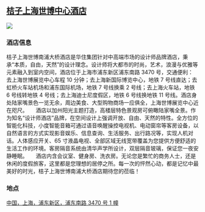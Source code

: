 ## [桔子上海世博中心酒店](https://hotels.ctrip.com/hotels/82815604.html)

![](http://localhost:3000/hotel_id_022.jpg)

### 酒店信息

桔子上海世博南浦大桥酒店是华住集团针对中高端市场的设计师品牌酒店，秉承“本质，自由，天然”的设计理念。设计师将大都市的时尚，艺术，浪漫与优雅等元素融入到室内空间，酒店位于上海市浦东新区浦东南路 3470 号，交通便利：去上海世博展览中心车程 10 分钟；去上海新国际博览中心，地铁 7 号线直达；去虹桥火车站机场和浦东国际机场，地铁 7 号线换乘 2 号线；去上海火车站，地铁 6 号线转地铁 4 号线；去上海迪士尼度假区，地铁 6 号线换地铁 11 号线。酒店身处陆家嘴景色一览无余，周边美食、大型购物商场一应俱全，上海世博展览中心近在咫尺。　　酒店以加州阳光主题打造，高楼层特色景观房可俯瞰陆家嘴全景。作为知名“设计师酒店”品牌，在空间设计上强调开放、自由、天然的特性。全方位的智能化科技，小度智能音箱可通过语音唤醒操控电视机、电动窗帘等客房设备，以自然语言的方式实现影音娱乐、信息查询、生活服务、出行路况等，实现人机对话。人体感应开关、65 寸液晶电视、全部区域无线宽带覆盖为您提供方便舒适的生活工作的环境。客房隔音系统由清华声学所设计，双层隔音玻璃，保证您一夜安静睡眠。　　酒店内含会议室、健身房、洗衣房。无论您是繁忙的商务人士，还是休闲的度假旅客，这里都是您理想的居停之所。每一次的怦然心动，都是记忆中最美好的时光，桔子上海世博南浦大桥酒店期待您的莅临！

### 地点

[中国，上海，浦东新区，浦东南路 3470 号 1 幢](https://map.baidu.com/search/%E6%A1%94%E5%AD%90%E4%B8%8A%E6%B5%B7%E4%B8%96%E5%8D%9A%E4%B8%AD%E5%BF%83%E9%85%92%E5%BA%97/@13527042.44619075,3636487.80975575,19z?querytype=s&da_src=shareurl&wd=%E6%A1%94%E5%AD%90%E4%B8%8A%E6%B5%B7%E4%B8%96%E5%8D%9A%E4%B8%AD%E5%BF%83%E9%85%92%E5%BA%97&c=289&src=0&pn=0&sug=0&l=19&b=(13526504.94619075,3636203.80975575;13527528.94619075,3636708.80975575)&from=webmap&biz_forward=%7B%22scaler%22:2,%22styles%22:%22pl%22%7D&device_ratio=2)